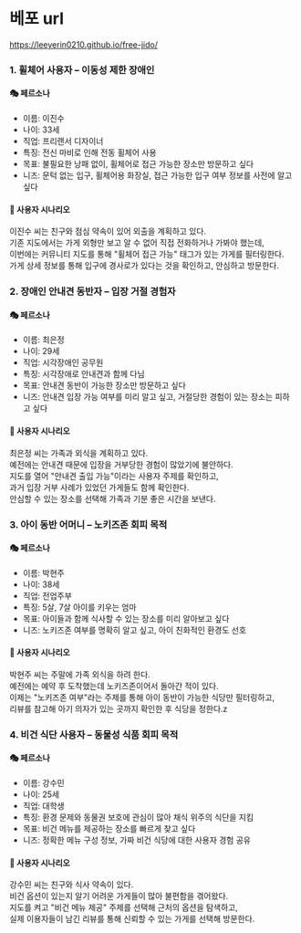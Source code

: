 # 베포 url
https://leeyerin0210.github.io/free-jido/

### 1. 휠체어 사용자 – 이동성 제한 장애인

#### 🎭 페르소나
- 이름: 이진수  
- 나이: 33세  
- 직업: 프리랜서 디자이너  
- 특징: 전신 마비로 인해 전동 휠체어 사용  
- 목표: 불필요한 낭패 없이, 휠체어로 접근 가능한 장소만 방문하고 싶다  
- 니즈: 문턱 없는 입구, 휠체어용 화장실, 접근 가능한 입구 여부 정보를 사전에 알고 싶다

#### 🧩 사용자 시나리오
이진수 씨는 친구와 점심 약속이 있어 외출을 계획하고 있다.  
기존 지도에서는 가게 외형만 보고 알 수 없어 직접 전화하거나 가봐야 했는데,  
이번에는 커뮤니티 지도를 통해 "휠체어 접근 가능" 태그가 있는 가게를 필터링한다.  
가게 상세 정보를 통해 입구에 경사로가 있다는 것을 확인하고, 안심하고 방문한다.


### 2. 장애인 안내견 동반자 – 입장 거절 경험자

#### 🎭 페르소나
- 이름: 최은정  
- 나이: 29세  
- 직업: 시각장애인 공무원  
- 특징: 시각장애로 안내견과 함께 다님  
- 목표: 안내견 동반이 가능한 장소만 방문하고 싶다  
- 니즈: 안내견 입장 가능 여부를 미리 알고 싶고, 거절당한 경험이 있는 장소는 피하고 싶다

#### 🧩 사용자 시나리오
최은정 씨는 가족과 외식을 계획하고 있다.  
예전에는 안내견 때문에 입장을 거부당한 경험이 많았기에 불안하다.  
지도를 열어 "안내견 출입 가능"이라는 사용자 주제를 확인하고,  
과거 입장 거부 사례가 있었던 가게들도 함께 확인한다.  
안심할 수 있는 장소를 선택해 가족과 기분 좋은 시간을 보낸다.



### 3. 아이 동반 어머니 – 노키즈존 회피 목적

#### 🎭 페르소나
- 이름: 박현주  
- 나이: 38세  
- 직업: 전업주부  
- 특징: 5살, 7살 아이를 키우는 엄마  
- 목표: 아이들과 함께 식사할 수 있는 장소를 미리 알아보고 싶다  
- 니즈: 노키즈존 여부를 명확히 알고 싶고, 아이 친화적인 환경도 선호

#### 🧩 사용자 시나리오
박현주 씨는 주말에 가족 외식을 하려 한다.  
예전에는 예약 후 도착했는데 노키즈존이어서 돌아간 적이 있다.  
이제는 "노키즈존 여부"라는 주제를 통해 아이 동반이 가능한 식당만 필터링하고,  
리뷰를 참고해 아기 의자가 있는 곳까지 확인한 후 식당을 정한다.z


### 4. 비건 식단 사용자 – 동물성 식품 회피 목적

#### 🎭 페르소나
- 이름: 강수민  
- 나이: 25세  
- 직업: 대학생  
- 특징: 환경 문제와 동물권 보호에 관심이 많아 채식 위주의 식단을 지킴  
- 목표: 비건 메뉴를 제공하는 장소를 빠르게 찾고 싶다  
- 니즈: 정확한 메뉴 구성 정보, 가짜 비건 식당에 대한 사용자 경험 공유

#### 🧩 사용자 시나리오
강수민 씨는 친구와 식사 약속이 있다.  
비건 옵션이 있는지 알기 어려운 가게들이 많아 불편함을 겪어왔다.  
지도를 켜고 "비건 메뉴 제공" 주제를 선택해 근처의 옵션을 탐색하고,  
실제 이용자들이 남긴 리뷰를 통해 신뢰할 수 있는 가게를 선택해 방문한다.


